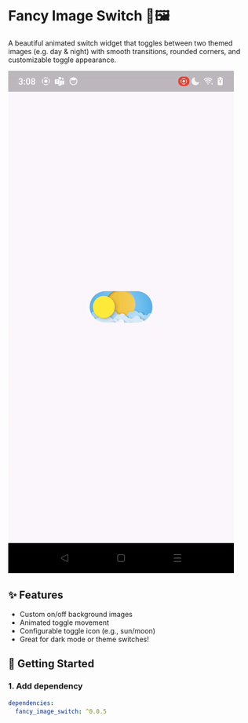 # Fancy Image Switch 🔄🖼️

A beautiful animated switch widget that toggles between two themed images (e.g. day & night) with smooth transitions, rounded corners, and customizable toggle appearance.

![Demo GIF](https://raw.githubusercontent.com/shahparan71/flutter_fancy_image_switch/refs/heads/master/demo.gif)

## ✨ Features

- Custom on/off background images
- Animated toggle movement
- Configurable toggle icon (e.g., sun/moon)
- Great for dark mode or theme switches!

## 🚀 Getting Started

### 1. Add dependency

```yaml
dependencies:
  fancy_image_switch: ^0.0.5

